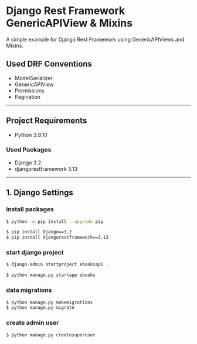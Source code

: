 # Django Rest Framework GenericAPIView & Mixins
A simple example for Django Rest Framework using GenericAPIViews and Mixins.

## Used DRF Conventions
- ModelSerializer
- GenericAPIView
- Permissions
- Pagination
---

## Project Requirements

- Python 3.9.10

### Used Packages
- Django 3.2
- djangorestframework 3.13
---

## 1. Django Settings
### install packages

```bash
$ python -m pip install --upgrade pip

$ pip install Django==3.2
$ pip install djangorestframework==3.13
```

### start django project
```bash
$ django-admin startproject ebooksapi .

$ python manage.py startapp ebooks
```

### data migrations
```bash
$ python manage.py makemigrations
$ python manage.py migrate
```

### create admin user
```bash
$ python manage.py createsuperuser
```